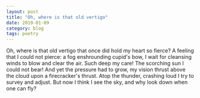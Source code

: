 ```yaml
---
layout: post
title: "Oh, where is that old vertigo"
date: 2019-01-09
category: blog
tags: poetry
---
```


Oh, where is that old vertigo
that once did hold my heart so fierce?
A feeling that I could not pierce:
a fog enshrounding cupid's bow,
I wait for cleansing winds to blow
and clear the air. Such deep my care!
The scorching sun I could not bear!
And yet the pressure had to grow,
my vision thrust above the cloud
upon a firecracker's thrust.
Atop the thunder, crashing loud
I try to survey and adjust.
But now I think I see the sky,
and why look down when one can fly?
